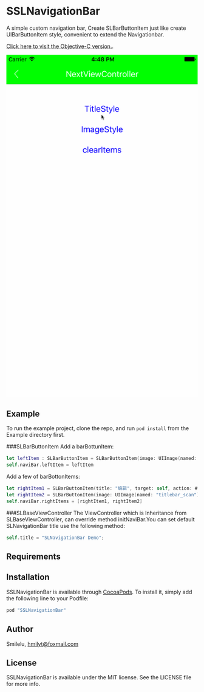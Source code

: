 # SSLNavigationBar
A simple custom navigation bar, Create SLBarButtonItem just like create UIBarButtonItem style, convenient to extend the Navigationbar.


[Click here to visit the Objective-C version.](https://github.com/smilelu/SLNavigationBar).

![](./screenshots/navigationDemo.gif)

## Example

To run the example project, clone the repo, and run `pod install` from the Example directory first.

###SLBarButtonItem
Add a barBottunItem: 
```swift
let leftItem : SLBarButtonItem = SLBarButtonItem(image: UIImage(named: "titlebar_user"), target: self, action: #selector(userClick(_:)))
self.naviBar.leftItem = leftItem
```

Add a few of barBottonItems:
```swift
let rightItem1 = SLBarButtonItem(title: "编辑", target: self, action: #selector(rightItemClick(_:)))
let rightItem2 = SLBarButtonItem(image: UIImage(named: "titlebar_scan"), target: self, action: #selector(rightItemClick(_:)))
self.naviBar.rightItems = [rightItem1, rightItem2]
```

###SLBaseViewController
The ViewController which is Inheritance from SLBaseViewController, can override method initNaviBar.You can set default SLNavigationBar title use the following method:
```swift
self.title = "SLNavigationBar Demo";
```

## Requirements

## Installation

SSLNavigationBar is available through [CocoaPods](http://cocoapods.org). To install
it, simply add the following line to your Podfile:

```ruby
pod "SSLNavigationBar"
```

## Author

Smilelu, hmilyt@foxmail.com

## License

SSLNavigationBar is available under the MIT license. See the LICENSE file for more info.

